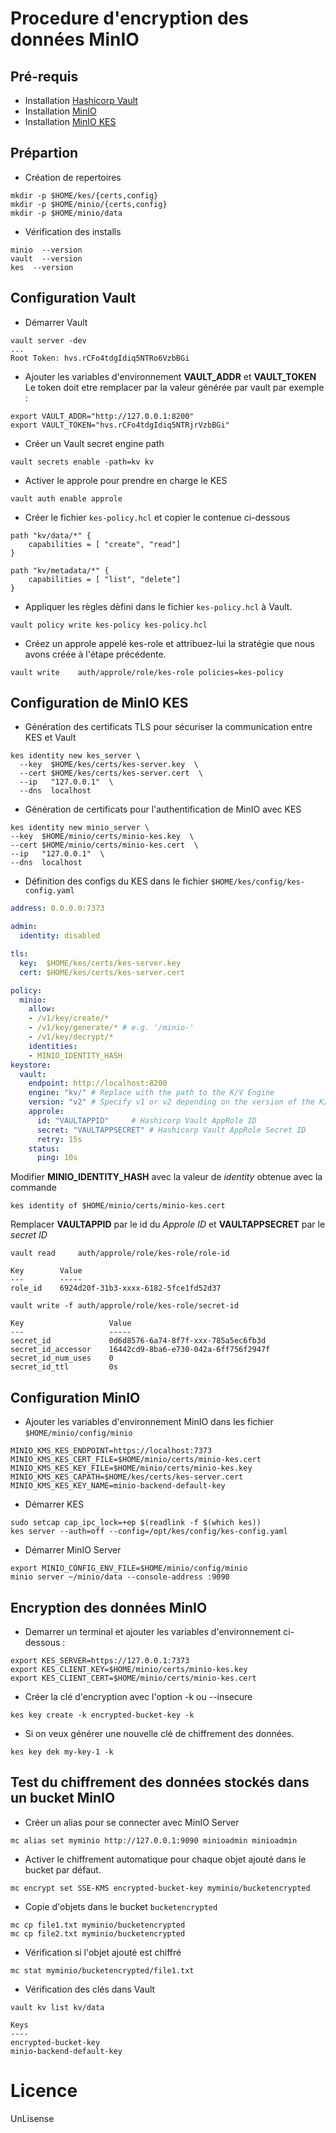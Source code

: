 # Procedure d'encryption des données MinIO

## Pré-requis

- Installation [Hashicorp Vault](https://developer.hashicorp.com/vault)
- Installation [MinIO](https://min.io/docs/minio/linux/operations/install-deploy-manage/deploy-minio-single-node-single-drive.html#minio-snsd)
- Installation [MinIO KES](https://github.com/minio/kes)

## Prépartion
- Création de repertoires
```shell
mkdir -p $HOME/kes/{certs,config}  
mkdir -p $HOME/minio/{certs,config}  
mkdir -p $HOME/minio/data  
```
- Vérification des installs
```shell
minio  --version  
vault  --version  
kes  --version  
```
## Configuration Vault
- Démarrer Vault

```shell
vault server -dev  
...
Root Token: hvs.rCFo4tdgIdiq5NTRo6VzbBGi
```
- Ajouter les variables d'environnement **VAULT_ADDR** et **VAULT_TOKEN**
Le token doit etre remplacer par la valeur générée par vault par exemple :  

```shell
export VAULT_ADDR="http://127.0.0.1:8200"
export VAULT_TOKEN="hvs.rCFo4tdgIdiq5NTRjrVzbBGi"
```
- Créer un Vault secret engine path
```shell
vault secrets enable -path=kv kv
```
- Activer le approle pour prendre en charge le KES
```shell
vault auth enable approle
```
- Créer le fichier `kes-policy.hcl` et copier le contenue ci-dessous
```editorconfig
path "kv/data/*" {
    capabilities = [ "create", "read"]
}

path "kv/metadata/*" {
    capabilities = [ "list", "delete"]
}
```
- Appliquer les règles dèfini dans le fichier `kes-policy.hcl` à Vault.
```shell
vault policy write kes-policy kes-policy.hcl
```
- Créez un approle appelé kes-role et attribuez-lui la stratégie que nous avons créée à l'étape précédente.
```shell
vault write    auth/approle/role/kes-role policies=kes-policy
```

## Configuration de MinIO KES
- Génération des certificats TLS pour sécuriser la communication entre KES et Vault  

```shell
kes identity new kes_server \
  --key  $HOME/kes/certs/kes-server.key  \
  --cert $HOME/kes/certs/kes-server.cert  \
  --ip   "127.0.0.1"  \
  --dns  localhost
```
- Génération de certificats pour l'authentification de MinIO avec KES

```shell
kes identity new minio_server \
--key  $HOME/minio/certs/minio-kes.key  \
--cert $HOME/minio/certs/minio-kes.cert  \
--ip   "127.0.0.1"  \
--dns  localhost
```
- Définition des configs du KES dans le fichier `$HOME/kes/config/kes-config.yaml`
```yaml
address: 0.0.0.0:7373

admin:
  identity: disabled

tls:
  key:  $HOME/kes/certs/kes-server.key
  cert: $HOME/kes/certs/kes-server.cert

policy:
  minio:
    allow:
    - /v1/key/create/*   
    - /v1/key/generate/* # e.g. '/minio-'
    - /v1/key/decrypt/*
    identities:
    - MINIO_IDENTITY_HASH
keystore:
  vault:
    endpoint: http://localhost:8200
    engine: "kv/" # Replace with the path to the K/V Engine
    version: "v2" # Specify v1 or v2 depending on the version of the K/V Engine
    approle:
      id: "VAULTAPPID"     # Hashicorp Vault AppRole ID
      secret: "VAULTAPPSECRET" # Hashicorp Vault AppRole Secret ID
      retry: 15s
    status:
      ping: 10s
```
Modifier **MINIO_IDENTITY_HASH** avec la valeur de *identity* obtenue avec la commande  
```shell
kes identity of $HOME/minio/certs/minio-kes.cert
```

Remplacer **VAULTAPPID** par le id du *Approle ID* et **VAULTAPPSECRET** par le *secret ID*  

```shell
vault read     auth/approle/role/kes-role/role-id

Key        Value
---        -----
role_id    6924d20f-31b3-xxxx-6182-5fce1fd52d37

vault write -f auth/approle/role/kes-role/secret-id

Key                   Value
---                   -----
secret_id             0d6d8576-6a74-8f7f-xxx-785a5ec6fb3d
secret_id_accessor    16442cd9-8ba6-e730-042a-6ff756f2947f
secret_id_num_uses    0
secret_id_ttl         0s
```

## Configuration MinIO
- Ajouter les variables d'environnement MinIO dans les fichier `$HOME/minio/config/minio`

```shell
MINIO_KMS_KES_ENDPOINT=https://localhost:7373
MINIO_KMS_KES_CERT_FILE=$HOME/minio/certs/minio-kes.cert
MINIO_KMS_KES_KEY_FILE=$HOME/minio/certs/minio-kes.key
MINIO_KMS_KES_CAPATH=$HOME/kes/certs/kes-server.cert
MINIO_KMS_KES_KEY_NAME=minio-backend-default-key
```
- Démarrer KES 

```shell
sudo setcap cap_ipc_lock=+ep $(readlink -f $(which kes))
kes server --auth=off --config=/opt/kes/config/kes-config.yaml
```
- Démarrer MinIO Server
```shell
export MINIO_CONFIG_ENV_FILE=$HOME/minio/config/minio
minio server ~/minio/data --console-address :9090
```

## Encryption des données MinIO
- Demarrer un terminal et ajouter les variables d'environnement ci-dessous :

```shell
export KES_SERVER=https://127.0.0.1:7373
export KES_CLIENT_KEY=$HOME/minio/certs/minio-kes.key
export KES_CLIENT_CERT=$HOME/minio/certs/minio-kes.cert
```
- Créer la clé d'encryption avec l'option -k ou --insecure

```shell
kes key create -k encrypted-bucket-key -k
```
- Si on veux générer une nouvelle clé de chiffrement des données.
```shell
kes key dek my-key-1 -k
```

## Test du chiffrement des données stockés dans un bucket MinIO
- Créer un alias pour se connecter avec MinIO Server
```shell
mc alias set myminio http://127.0.0.1:9090 minioadmin minioadmin
```
- Activer le chiffrement automatique pour chaque objet ajouté dans le bucket par défaut.
```shell
mc encrypt set SSE-KMS encrypted-bucket-key myminio/bucketencrypted
```
- Copie d'objets dans le bucket `bucketencrypted`
```shell
mc cp file1.txt myminio/bucketencrypted
mc cp file2.txt myminio/bucketencrypted
```
- Vérification si l'objet ajouté est chiffré
```shell
mc stat myminio/bucketencrypted/file1.txt
```
- Vérification des clés dans Vault
```shell
vault kv list kv/data

Keys
----
encrypted-bucket-key
minio-backend-default-key
```
# Licence

UnLisense